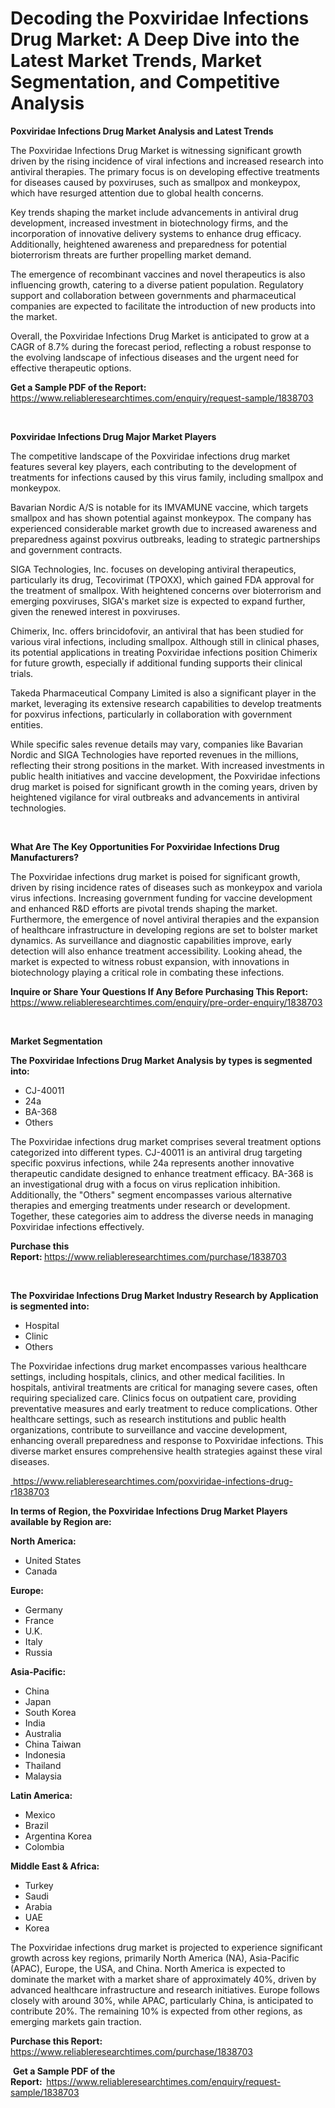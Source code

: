 <p><h1>Decoding the Poxviridae Infections Drug Market: A Deep Dive into the Latest Market Trends, Market Segmentation, and Competitive Analysis</h1></p><p><strong>Poxviridae Infections Drug Market Analysis and Latest Trends</strong></p>
<p><p>The Poxviridae Infections Drug Market is witnessing significant growth driven by the rising incidence of viral infections and increased research into antiviral therapies. The primary focus is on developing effective treatments for diseases caused by poxviruses, such as smallpox and monkeypox, which have resurged attention due to global health concerns. </p><p>Key trends shaping the market include advancements in antiviral drug development, increased investment in biotechnology firms, and the incorporation of innovative delivery systems to enhance drug efficacy. Additionally, heightened awareness and preparedness for potential bioterrorism threats are further propelling market demand. </p><p>The emergence of recombinant vaccines and novel therapeutics is also influencing growth, catering to a diverse patient population. Regulatory support and collaboration between governments and pharmaceutical companies are expected to facilitate the introduction of new products into the market. </p><p>Overall, the Poxviridae Infections Drug Market is anticipated to grow at a CAGR of 8.7% during the forecast period, reflecting a robust response to the evolving landscape of infectious diseases and the urgent need for effective therapeutic options.</p></p>
<p><strong>Get a Sample PDF of the Report:&nbsp;</strong> <a href="https://www.reliableresearchtimes.com/enquiry/request-sample/1838703?utm_campaign=3528&utm_medium=2&utm_source=Github&utm_content=ia&utm_term=19042025&utm_id=poxviridae-infections-drug">https://www.reliableresearchtimes.com/enquiry/request-sample/1838703</a></p>
<p>&nbsp;</p>
<p><strong>Poxviridae Infections Drug Major Market Players</strong></p>
<p><p>The competitive landscape of the Poxviridae infections drug market features several key players, each contributing to the development of treatments for infections caused by this virus family, including smallpox and monkeypox. </p><p>Bavarian Nordic A/S is notable for its IMVAMUNE vaccine, which targets smallpox and has shown potential against monkeypox. The company has experienced considerable market growth due to increased awareness and preparedness against poxvirus outbreaks, leading to strategic partnerships and government contracts. </p><p>SIGA Technologies, Inc. focuses on developing antiviral therapeutics, particularly its drug, Tecovirimat (TPOXX), which gained FDA approval for the treatment of smallpox. With heightened concerns over bioterrorism and emerging poxviruses, SIGA's market size is expected to expand further, given the renewed interest in poxviruses. </p><p>Chimerix, Inc. offers brincidofovir, an antiviral that has been studied for various viral infections, including smallpox. Although still in clinical phases, its potential applications in treating Poxviridae infections position Chimerix for future growth, especially if additional funding supports their clinical trials.</p><p>Takeda Pharmaceutical Company Limited is also a significant player in the market, leveraging its extensive research capabilities to develop treatments for poxvirus infections, particularly in collaboration with government entities.</p><p>While specific sales revenue details may vary, companies like Bavarian Nordic and SIGA Technologies have reported revenues in the millions, reflecting their strong positions in the market. With increased investments in public health initiatives and vaccine development, the Poxviridae infections drug market is poised for significant growth in the coming years, driven by heightened vigilance for viral outbreaks and advancements in antiviral technologies.</p></p>
<p>&nbsp;</p>
<p><strong>What Are The Key Opportunities For Poxviridae Infections Drug Manufacturers?</strong></p>
<p><p>The Poxviridae infections drug market is poised for significant growth, driven by rising incidence rates of diseases such as monkeypox and variola virus infections. Increasing government funding for vaccine development and enhanced R&D efforts are pivotal trends shaping the market. Furthermore, the emergence of novel antiviral therapies and the expansion of healthcare infrastructure in developing regions are set to bolster market dynamics. As surveillance and diagnostic capabilities improve, early detection will also enhance treatment accessibility. Looking ahead, the market is expected to witness robust expansion, with innovations in biotechnology playing a critical role in combating these infections.</p></p>
<p><strong>Inquire or Share Your Questions If Any Before Purchasing This Report:</strong> <a href="https://www.reliableresearchtimes.com/enquiry/pre-order-enquiry/1838703?utm_campaign=3528&utm_medium=2&utm_source=Github&utm_content=ia&utm_term=19042025&utm_id=poxviridae-infections-drug">https://www.reliableresearchtimes.com/enquiry/pre-order-enquiry/1838703</a></p>
<p>&nbsp;</p>
<p><strong>Market Segmentation</strong></p>
<p><strong>The Poxviridae Infections Drug Market Analysis by types is segmented into:</strong></p>
<p><ul><li>CJ-40011</li><li>24a</li><li>BA-368</li><li>Others</li></ul></p>
<p><p>The Poxviridae infections drug market comprises several treatment options categorized into different types. CJ-40011 is an antiviral drug targeting specific poxvirus infections, while 24a represents another innovative therapeutic candidate designed to enhance treatment efficacy. BA-368 is an investigational drug with a focus on virus replication inhibition. Additionally, the "Others" segment encompasses various alternative therapies and emerging treatments under research or development. Together, these categories aim to address the diverse needs in managing Poxviridae infections effectively.</p></p>
<p><strong>Purchase this Report:&nbsp;</strong><a href="https://www.reliableresearchtimes.com/purchase/1838703?utm_campaign=3528&utm_medium=2&utm_source=Github&utm_content=ia&utm_term=19042025&utm_id=poxviridae-infections-drug">https://www.reliableresearchtimes.com/purchase/1838703</a></p>
<p>&nbsp;</p>
<p><strong>The Poxviridae Infections Drug Market Industry Research by Application is segmented into:</strong></p>
<p><ul><li>Hospital</li><li>Clinic</li><li>Others</li></ul></p>
<p><p>The Poxviridae infections drug market encompasses various healthcare settings, including hospitals, clinics, and other medical facilities. In hospitals, antiviral treatments are critical for managing severe cases, often requiring specialized care. Clinics focus on outpatient care, providing preventative measures and early treatment to reduce complications. Other healthcare settings, such as research institutions and public health organizations, contribute to surveillance and vaccine development, enhancing overall preparedness and response to Poxviridae infections. This diverse market ensures comprehensive health strategies against these viral diseases.</p></p>
<p><a href="https://www.reliableresearchtimes.com/poxviridae-infections-drug-r1838703?utm_campaign=3528&utm_medium=2&utm_source=Github&utm_content=ia&utm_term=19042025&utm_id=poxviridae-infections-drug">&nbsp;https://www.reliableresearchtimes.com/poxviridae-infections-drug-r1838703</a></p>
<p><strong>In terms of Region, the Poxviridae Infections Drug Market Players available by Region are:</strong></p>
<p>
    <p> <strong> North America: </strong>
        <ul>
            <li>United States</li>
            <li>Canada</li>
        </ul>
        </p> 
    <p> <strong> Europe: </strong>
        <ul>
            <li>Germany</li>
            <li>France</li>
            <li>U.K.</li>
            <li>Italy</li>
            <li>Russia</li>
        </ul>
        </p> 
    <p> <strong> Asia-Pacific: </strong>
        <ul>
            <li>China</li>
            <li>Japan</li>
            <li>South Korea</li>
            <li>India</li>
            <li>Australia</li>
            <li>China Taiwan</li>
            <li>Indonesia</li>
            <li>Thailand</li>
            <li>Malaysia</li>
        </ul>
        </p> 
    <p> <strong> Latin America: </strong>
        <ul>
            <li>Mexico</li>
            <li>Brazil</li>
            <li>Argentina Korea</li>
            <li>Colombia</li>
        </ul>
        </p> 
    <p> <strong> Middle East & Africa: </strong>
        <ul>
            <li>Turkey</li>
            <li>Saudi</li>
            <li>Arabia</li>
            <li>UAE</li>
            <li>Korea</li>
        </ul>
    </p>
    </p>
<p><p>The Poxviridae infections drug market is projected to experience significant growth across key regions, primarily North America (NA), Asia-Pacific (APAC), Europe, the USA, and China. North America is expected to dominate the market with a market share of approximately 40%, driven by advanced healthcare infrastructure and research initiatives. Europe follows closely with around 30%, while APAC, particularly China, is anticipated to contribute 20%. The remaining 10% is expected from other regions, as emerging markets gain traction.</p></p>
<p><strong>Purchase this Report: </strong><a href="https://www.reliableresearchtimes.com/purchase/1838703?utm_campaign=3528&utm_medium=2&utm_source=Github&utm_content=ia&utm_term=19042025&utm_id=poxviridae-infections-drug">https://www.reliableresearchtimes.com/purchase/1838703</a></p>
<p>&nbsp;<strong>Get a Sample PDF of the Report:&nbsp;&nbsp;</strong><a href="https://www.reliableresearchtimes.com/enquiry/request-sample/1838703?utm_campaign=3528&utm_medium=2&utm_source=Github&utm_content=ia&utm_term=19042025&utm_id=poxviridae-infections-drug">https://www.reliableresearchtimes.com/enquiry/request-sample/1838703</a></p>
<p><strong></strong></p>
<p><p></p><p></p><p></p></p>